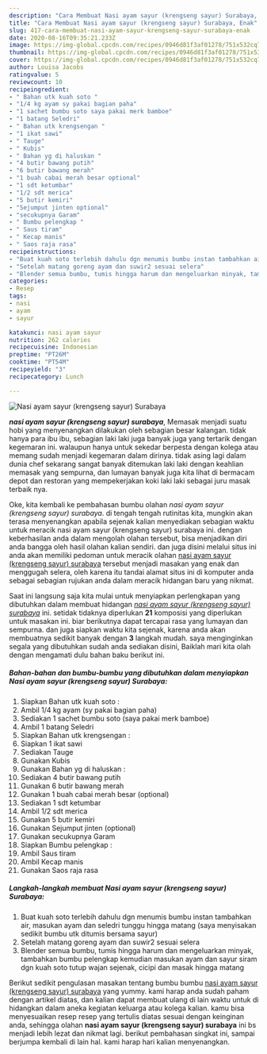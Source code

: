 ```yaml
---
description: "Cara Membuat Nasi ayam sayur (krengseng sayur) Surabaya, Enak"
title: "Cara Membuat Nasi ayam sayur (krengseng sayur) Surabaya, Enak"
slug: 417-cara-membuat-nasi-ayam-sayur-krengseng-sayur-surabaya-enak
date: 2020-08-16T09:35:21.233Z
image: https://img-global.cpcdn.com/recipes/0946d81f3af01278/751x532cq70/nasi-ayam-sayur-krengseng-sayur-surabaya-foto-resep-utama.jpg
thumbnail: https://img-global.cpcdn.com/recipes/0946d81f3af01278/751x532cq70/nasi-ayam-sayur-krengseng-sayur-surabaya-foto-resep-utama.jpg
cover: https://img-global.cpcdn.com/recipes/0946d81f3af01278/751x532cq70/nasi-ayam-sayur-krengseng-sayur-surabaya-foto-resep-utama.jpg
author: Louisa Jacobs
ratingvalue: 5
reviewcount: 10
recipeingredient:
- " Bahan utk kuah soto "
- "1/4 kg ayam sy pakai bagian paha"
- "1 sachet bumbu soto saya pakai merk bamboe"
- "1 batang Seledri"
- " Bahan utk krengsengan "
- "1 ikat sawi"
- " Tauge"
- " Kubis"
- " Bahan yg di haluskan "
- "4 butir bawang putih"
- "6 butir bawang merah"
- "1 buah cabai merah besar optional"
- "1 sdt ketumbar"
- "1/2 sdt merica"
- "5 butir kemiri"
- "Sejumput jinten optional"
- "secukupnya Garam"
- " Bumbu pelengkap "
- " Saus tiram"
- " Kecap manis"
- " Saos raja rasa"
recipeinstructions:
- "Buat kuah soto terlebih dahulu dgn menumis bumbu instan tambahkan air, masukan ayam dan seledri tunggu hingga matang (saya menyisakan sedikit bumbu utk ditumis bersama sayur)"
- "Setelah matang goreng ayam dan suwir2 sesuai selera"
- "Blender semua bumbu, tumis hingga harum dan mengeluarkan minyak, tambahkan bumbu pelengkap kemudian masukan ayam dan sayur siram dgn kuah soto tutup wajan sejenak, cicipi dan masak hingga matang"
categories:
- Resep
tags:
- nasi
- ayam
- sayur

katakunci: nasi ayam sayur 
nutrition: 262 calories
recipecuisine: Indonesian
preptime: "PT26M"
cooktime: "PT54M"
recipeyield: "3"
recipecategory: Lunch

---
```



![Nasi ayam sayur (krengseng sayur) Surabaya](https://img-global.cpcdn.com/recipes/0946d81f3af01278/751x532cq70/nasi-ayam-sayur-krengseng-sayur-surabaya-foto-resep-utama.jpg)

<b><i>nasi ayam sayur (krengseng sayur) surabaya</i></b>, Memasak menjadi suatu hobi yang menyenangkan dilakukan oleh sebagian besar kalangan. tidak hanya para ibu ibu, sebagian laki laki juga banyak juga yang tertarik dengan kegemaran ini. walaupun hanya untuk sekedar berpesta dengan kolega atau memang sudah menjadi kegemaran dalam dirinya. tidak asing lagi dalam dunia chef sekarang sangat banyak ditemukan laki laki dengan keahlian memasak yang sempurna, dan lumayan banyak juga kita lihat di bermacam depot dan restoran yang mempekerjakan koki laki laki sebagai juru masak terbaik nya.

Oke, kita kembali ke pembahasan bumbu olahan <i>nasi ayam sayur (krengseng sayur) surabaya</i>. di tengah tengah rutinitas kita, mungkin akan terasa menyenangkan apabila sejenak kalian menyediakan sebagian waktu untuk meracik nasi ayam sayur (krengseng sayur) surabaya ini. dengan keberhasilan anda dalam mengolah olahan tersebut, bisa menjadikan diri anda bangga oleh hasil olahan kalian sendiri. dan juga disini melalui situs ini anda akan memiliki pedoman untuk meracik olahan <u>nasi ayam sayur (krengseng sayur) surabaya</u> tersebut menjadi masakan yang enak dan menggugah selera, oleh karena itu tandai alamat situs ini di komputer anda sebagai sebagian rujukan anda dalam meracik hidangan baru yang nikmat.




Saat ini langsung saja kita mulai untuk menyiapkan perlengkapan yang dibutuhkan dalam membuat hidangan <u><i>nasi ayam sayur (krengseng sayur) surabaya</i></u> ini. setidak tidaknya diperlukan <b>21</b> komposisi yang diperlukan untuk masakan ini. biar berikutnya dapat tercapai rasa yang lumayan dan sempurna. dan juga siapkan waktu kita sejenak, karena anda akan membuatnya sedikit banyak dengan <b>3</b> langkah mudah. saya menginginkan segala yang dibutuhkan sudah anda sediakan disini, Baiklah mari kita olah dengan mengamati dulu bahan baku berikut ini.

<!--inarticleads1-->

##### Bahan-bahan dan bumbu-bumbu yang dibutuhkan dalam menyiapkan Nasi ayam sayur (krengseng sayur) Surabaya:

1. Siapkan  Bahan utk kuah soto :
1. Ambil 1/4 kg ayam (sy pakai bagian paha)
1. Sediakan 1 sachet bumbu soto (saya pakai merk bamboe)
1. Ambil 1 batang Seledri
1. Siapkan  Bahan utk krengsengan :
1. Siapkan 1 ikat sawi
1. Sediakan  Tauge
1. Gunakan  Kubis
1. Gunakan  Bahan yg di haluskan :
1. Sediakan 4 butir bawang putih
1. Gunakan 6 butir bawang merah
1. Gunakan 1 buah cabai merah besar (optional)
1. Sediakan 1 sdt ketumbar
1. Ambil 1/2 sdt merica
1. Gunakan 5 butir kemiri
1. Gunakan Sejumput jinten (optional)
1. Gunakan secukupnya Garam
1. Siapkan  Bumbu pelengkap :
1. Ambil  Saus tiram
1. Ambil  Kecap manis
1. Gunakan  Saos raja rasa




<!--inarticleads2-->

##### Langkah-langkah membuat Nasi ayam sayur (krengseng sayur) Surabaya:

1. Buat kuah soto terlebih dahulu dgn menumis bumbu instan tambahkan air, masukan ayam dan seledri tunggu hingga matang (saya menyisakan sedikit bumbu utk ditumis bersama sayur)
1. Setelah matang goreng ayam dan suwir2 sesuai selera
1. Blender semua bumbu, tumis hingga harum dan mengeluarkan minyak, tambahkan bumbu pelengkap kemudian masukan ayam dan sayur siram dgn kuah soto tutup wajan sejenak, cicipi dan masak hingga matang




Berikut sedikit pengulasan masakan tentang bumbu bumbu <u>nasi ayam sayur (krengseng sayur) surabaya</u> yang yummy. kami harap anda sudah paham dengan artikel diatas, dan kalian dapat membuat ulang di lain waktu untuk di hidangkan dalam aneka kegiatan keluarga atau kolega kalian. kamu bisa menyesuaikan resep resep yang tertulis diatas sesuai dengan keinginan anda, sehingga olahan <b>nasi ayam sayur (krengseng sayur) surabaya</b> ini bs menjadi lebih lezat dan nikmat lagi. berikut pembahasan singkat ini, sampai berjumpa kembali di lain hal. kami harap hari kalian menyenangkan.
